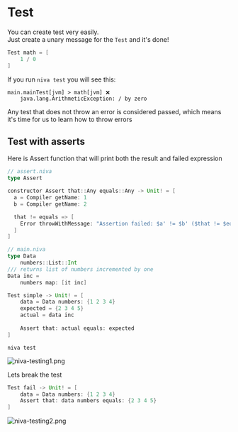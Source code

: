 # Test

You can create test very easily.  
Just create a unary message for the `Test` and it's done!

```Scala
Test math = [
    1 / 0
]
```

If you run `niva test` you will see this: 
```
main.mainTest[jvm] > math[jvm] ❌
    java.lang.ArithmeticException: / by zero
```

Any test that does not throw an error is considered passed, 
which means it's time for us to learn how to throw errors

## Test with asserts

Here is Assert function that will print both the result and failed expression

```Scala
// assert.niva
type Assert 

constructor Assert that::Any equals::Any -> Unit! = [
  a = Compiler getName: 1
  b = Compiler getName: 2

  that != equals => [
    Error throwWithMessage: "Assertion failed: $a' != $b' ($that != $equals)"
  ]
]
```

```Scala
// main.niva
type Data
    numbers::List::Int
/// returns list of numbers incremented by one
Data inc = 
    numbers map: [it inc]

Test simple -> Unit! = [
    data = Data numbers: {1 2 3 4}
    expected = {2 3 4 5}
    actual = data inc
    
    Assert that: actual equals: expected
]
```

`niva test`  

![niva-testing1.png](niva-testing1.png)  

Lets break the test

```Scala
Test fail -> Unit! = [
    data = Data numbers: {1 2 3 4}
    Assert that: data numbers equals: {2 3 4 5}
]
```

![niva-testing2.png](niva-testing2.png)
